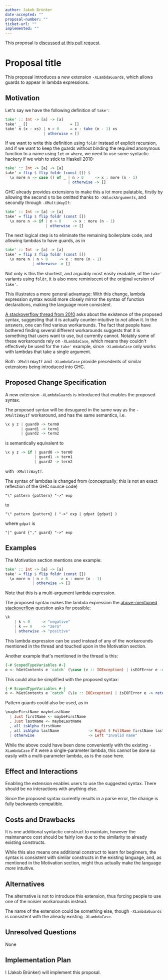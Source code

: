 ```yaml
---
author: Jakob Brünker
date-accepted: ""
proposal-number: ""
ticket-url: ""
implemented: ""
---
```


This proposal is [discussed at this pull request](https://github.com/ghc-proposals/ghc-proposals/pull/302>).

# Proposal title

This proposal introduces a new extension `-XLambdaGuards`, which allows guards
to appear in lambda expressions.

## Motivation

Let's say we have the following definition of `take'`:

```Haskell
take' :: Int -> [a] -> [a]
take' _ []                   = []
take' n (x : xs) | n > 0     = x : take (n - 1) xs
                 | otherwise = []
```

If we want to write this definition using `foldr` instead of explicit
recursion, and if we want to keep the guards without binding the required
anonymous function to a name using `let` or `where`, we need to use some
syntactic hackery if we wish to stick to Haskell 2010:

```Haskell
take' :: Int -> [a] -> [a]
take' = flip $ flip foldr (const []) $
  \x more n -> case () of _ | n > 0     -> x : more (n - 1)
                            | otherwise -> []
```

GHC already provides extensions to make this a lot more palatable, firstly by
allowing the second `$` to be omitted thanks to `-XBlockArguments`, and
secondly through `-XMultiWayIf`:

```Haskell
take' :: Int -> [a] -> [a]
take' = flip $ flip foldr (const [])
  \x more n -> if | n > 0     -> x : more (n - 1)
                  | otherwise -> []
```

The next logical step is to eliminate the remaining boilerplate code, and
allowing lambdas to have guards, as in


```Haskell
take' :: Int -> [a] -> [a]
take' = flip $ flip foldr (const [])
  \x more n | n > 0     -> x : more (n - 1)
            | otherwise -> []
```

Not only is this the shortest, and arguably most easily readable, of the
`take'` variants using `foldr`, it is also more reminiscent of the original
version of `take'`.

This illustrates a more general advantage: With this change, lambda expression
syntax would more closely mirror the syntax of function declarations, making
the language more consistent.

[A stackoverflow thread from
2010](https://stackoverflow.com/questions/3416475/haskell-guards-on-lambda-functions)
asks about the existence of the proposed syntax, suggesting that it is actually
counter-intuitive to *not* allow it. In the answers, one can find various
workarounds. The fact that people have bothered finding several different
workarounds suggests that it is something that users want to use, but currently
cannot. Notably some of these workarounds rely on `-XLambdaCase`, which means
they couldn't effectively be used for the `take'` example, since `-XLambdaCase`
only works with lambdas that take a single argument.

Both `-XMultiWayIf` and `-XLambdaCase` provide precedents of similar extensions
being introduced into GHC.

## Proposed Change Specification

A new extension `-XLambdaGuards` is introduced that enables the proposed
syntax.

The proposed syntax will be desugared in the same way as the `-XMultiWayIf`
workaround, and has the same semantics, i.e.

```Haskell
\x y z | guard0 -> term0
       | guard1 -> term1
       | guard2 -> term2
```

is semantically equivalent to

```Haskell
\x y z -> if | guard0 -> term0
             | guard1 -> term1
             | guard2 -> term2
```

with `-XMultiWayIf`.

The syntax of lambdas is changed from (conceptually; this is not an exact
reflection of the GHC source code)

```
"\" pattern {pattern} "->" exp
```

to

```
"\" pattern {pattern} ( "->" exp | gdpat {gdpat} )
```

where `gdpat` is
```
"|" guard {"," guard} "->" exp
```

## Examples

The Motivation section mentions one example:

```Haskell
take' :: Int -> [a] -> [a]
take' = flip $ flip foldr (const [])
  \x more n | n > 0     -> x : more (n - 1)
            | otherwise -> []
```

Note that this is a multi-argument lambda expression.

The proposed syntax makes the lambda expression the [above-mentioned
stackoverflow](https://stackoverflow.com/questions/3416475/haskell-guards-on-lambda-functions)
question asks for possible:

```Haskell
\k
    | k < 0     -> "negative"
    | k == 0    -> "zero"
    | otherwise -> "positive"
```

This lambda expression can be used instead of any of the workarounds mentioned
in the thread and touched upon in the Motivation section.

Another example that's mentioned in the thread is this:

```Haskell
{-# ScopedTypeVariables #-}
o <- hGetContents e `catch` (\case (e :: IOException) | isEOFError e -> return "")
```

This could also be simplified with the proposed syntax:

```Haskell
{-# ScopedTypeVariables #-}
o <- hGetContents e `catch` (\(e :: IOException) | isEOFError e -> return "")
```

Pattern guards could also be used, as in

```Haskell
\maybeFirstName maybeLastName
  | Just firstName <- maybeFirstName
  , Just lastName <- maybeLastName
  , all isAlpha firstName
  , all isAlpha lastName             -> Right $ FullName firstName lastName
  | otherwise                        -> Left "Invalid name"
```

While the above could have been done conveniently with the existing
`-XLambdaCase` if it were a single-parameter lambda, this cannot be done so
easily with a multi-parameter lambda, as is the case here.

## Effect and Interactions

Enabling the extension enables users to use the suggested syntax. There should
be no interactions with anything else.

Since the proposed syntax currently results in a parse error, the change is
fully backwards compatible.

## Costs and Drawbacks

It is one additional syntactic construct to maintain, however the maintenance
cost should be fairly low due to the similarity to already existing constructs.

While this also means one additional construct to learn for beginners, the
syntax is consistent with similar constructs in the existing language, and, as
mentioned in the Motivation section, might thus actually make the language *more*
intuitive.

## Alternatives

The alternative is not to introduce this extension, thus forcing people to
use one of the noisier workarounds instead.

The name of the extension could be something else, though `-XLambdaGuards` is
consistent with the already existing `-XLambdaCase`.

## Unresolved Questions

None

## Implementation Plan

I (Jakob Brünker) will implement this proposal.
